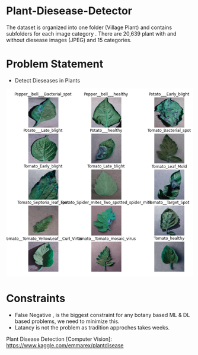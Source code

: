 # Plant-Diesease-Detector
The dataset is organized into one folder (Village Plant) and contains subfolders for each image category . There are 20,639 plant with and without diesease images (JPEG) and 15 categories.


# Problem Statement
* Detect Dieseases in Plants

![](https://github.com/zaid7860/Plant-Diesease-Detector/blob/main/Screenshot%202020-10-02%20at%202.33.35%20AM.png?raw=true)
# Constraints
* False Negative , is the biggest constraint for any botany based ML & DL based problems, we need to minimize this.
* Latancy is not the problem as tradition approches takes weeks.


Plant Disease Detection [Computer Vision]: https://www.kaggle.com/emmarex/plantdisease
